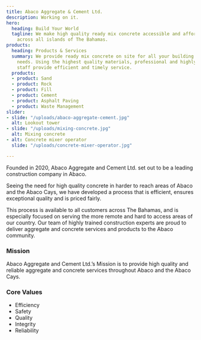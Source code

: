 ```yaml
---
title: Abaco Aggregate & Cement Ltd.
description: Working on it.
hero:
  heading: Build Your World
  tagline: We make high quality ready mix concrete accessible and affordable for clients
    across all islands of The Bahamas.
products:
  heading: Products & Services
  summary: We provide ready mix concrete on site for all your building and construction
    needs. Using the highest quality materials, professional and highly qualified
    staff provide efficient and timely service.
  products:
  - product: Sand
  - product: Rock
  - product: Fill
  - product: Cement
  - product: Asphalt Paving
  - product: Waste Management
slider:
- slide: "/uploads/abaco-aggregate-cement.jpg"
  alt: Lookout tower
- slide: "/uploads/mixing-concrete.jpg"
  alt: Mixing concrete
- alt: Concrete mixer operator
  slide: "/uploads/concrete-mixer-operator.jpg"

---
```

Founded in 2020, Abaco Aggregate and Cement Ltd. set out to be a leading construction company in Abaco.

Seeing the need for high quality concrete in harder to reach areas of Abaco and the Abaco Cays, we have developed a process that is efficient, ensures exceptional quality and is priced fairly.

This process is available to all customers across The Bahamas, and is especially focused on serving the more remote and hard to access areas of our country. Our team of highly trained construction experts are proud to deliver aggregate and concrete services and products to the Abaco community.

### Mission

Abaco Aggregate and Cement Ltd.’s Mission is to provide high quality and reliable aggregate and concrete services throughout Abaco and the Abaco Cays.

### Core Values

* Efficiency
* Safety
* Quality
* Integrity
* Reliability